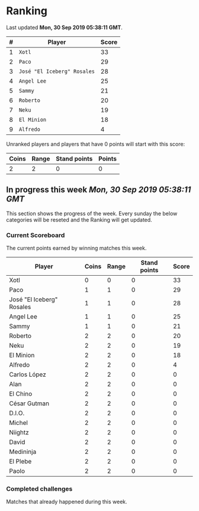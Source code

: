 # Ranking

Last updated **Mon, 30 Sep 2019 05:38:11 GMT**.

|#|Player|Score|
|-|------|-----|
|1|`Xotl`|33|
|2|`Paco`|29|
|3|`José "El Iceberg" Rosales`|28|
|4|`Angel Lee`|25|
|5|`Sammy`|21|
|6|`Roberto`|20|
|7|`Neku`|19|
|8|`El Minion`|18|
|9|`Alfredo`|4|

Unranked players and players that have 0 points will start with this score:

|Coins|Range|Stand points|Points|
|-----|-----|------------|------|
|2|2|0|0|

## In progress this week *Mon, 30 Sep 2019 05:38:11 GMT*
This section shows the progress of the week. Every sunday the below categories will be reseted and the Ranking will get updated.

### Current Scoreboard
The current points earned by winning matches this week.

|Player|Coins|Range|Stand points|Score|
|------|-----|-----|------------|-----|
|Xotl|0|0|0|33|
|Paco|1|1|0|29|
|José "El Iceberg" Rosales|1|1|0|28|
|Angel Lee|1|1|0|25|
|Sammy|1|1|0|21|
|Roberto|2|2|0|20|
|Neku|2|2|0|19|
|El Minion|2|2|0|18|
|Alfredo|2|2|0|4|
|Carlos López|2|2|0|0|
|Alan|2|2|0|0|
|El Chino|2|2|0|0|
|César Gutman|2|2|0|0|
|D.I.O.|2|2|0|0|
|Michel|2|2|0|0|
|Niightz|2|2|0|0|
|David|2|2|0|0|
|Medininja|2|2|0|0|
|El Plebe|2|2|0|0|
|Paolo|2|2|0|0|

### Completed challenges
Matches that already happened during this week.


